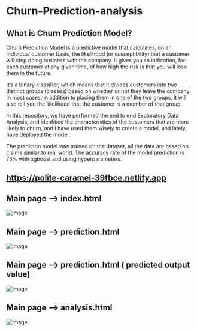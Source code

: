 # Churn-Prediction-analysis

## What is Churn Prediction Model?
Churn Prediction Model is a predictive model that calculates, on an individual customer basis, the likelihood (or susceptibility) that a customer will stop doing business with the company. It gives you an indication, for each customer at any given time, of how high the risk is that you will lose them in the future.

It’s a binary classifier, which means that it divides customers into two distinct groups (classes) based on whether or not they leave the company. In most cases, in addition to placing them in one of the two groups, it will also tell you the likelihood that the customer is a member of that group.

In this repository, we have performed the end to end Exploratory Data Analysis, and idenfitied the characteristics of the customers that are more likely to churn, and I have used them wisely to create a model, and lately, have deployed the model.

The predicton model was trained on the dataset, all the data are based on claims similar to real world. The accuracy rate of the model prediction is 75% with xgboost and using hyperparameters.

## https://polite-caramel-39fbce.netlify.app

## Main page --> index.html

![image](https://user-images.githubusercontent.com/107466533/201471793-cf8eec8c-b6ce-4a81-b674-d9f97aebfbf2.png)

## Main page --> prediction.html

![image](https://user-images.githubusercontent.com/107466533/201471880-8544a7e3-0f4c-47df-a70e-8b5359cfd92d.png)

## Main page --> prediction.html ( predicted output value)

![image](https://user-images.githubusercontent.com/107466533/201471906-b3275e36-85b2-497c-9d96-c91e7c89fc8e.png)

## Main page --> analysis.html

![image](https://user-images.githubusercontent.com/107466533/201471929-67c8cd83-29aa-4057-8631-dcad5724cd7f.png)

